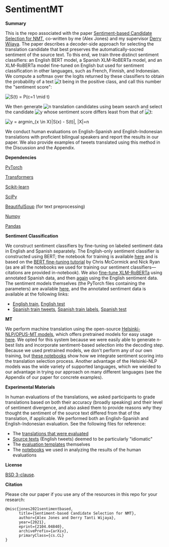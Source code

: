 # SentimentMT

**Summary**

This is the repo associated with the paper [Sentiment-based Candidate Selection for NMT](https://arxiv.org/abs/2104.04840), co-written by me (Alex Jones) and my supervisor [Derry Wijaya](https://derrywijaya.github.io/web/). The paper describes a decoder-side approach for selecting the translation candidate that best preserves the automatically-socred sentiment of the source text. To this end, we train three distinct sentiment classifiers: an English BERT model, a Spanish XLM-RoBERTa model, and an XLM-RoBERTa model fine-tuned on English but used for sentiment classification in other languages, such as French, Finnish, and Indonesian. We compute a softmax over the logits returned by these classifiers to obtain the probability of a text <img src="https://latex.codecogs.com/svg.image?t" title="t" /> being in the positive class, and call this number the "sentiment score":

<img src="https://latex.codecogs.com/svg.image?S(t)&space;=&space;P(c=1&space;\mid&space;t)" title="S(t) = P(c=1 \mid t)" />

We then generate <img src="https://latex.codecogs.com/svg.image?n" title="n" /> translation candidates using beam search and select the candidate <img src="https://latex.codecogs.com/svg.image?y" title="y" /> whose sentiment score differs least from that of <img src="https://latex.codecogs.com/svg.image?t" title="t" />:

<img src="https://latex.codecogs.com/svg.image?y&space;=&space;argmin_{x&space;\in&space;X}|S(x)&space;-&space;S(t)|,&space;|X|=n" title="y = argmin_{x \in X}|S(x) - S(t)|, |X|=n" />

We conduct human evaluations on English-Spanish and English-Indonesian translations with proficient bilingual speakers and report the results in our paper. We also provide examples of tweets translated using this method in the Discussion and the Appendix. 

**Dependencies**

[PyTorch](https://pytorch.org)

[Transformers](https://huggingface.co/transformers/installation.html)

[Scikit-learn](https://scikit-learn.org/stable/install.html)

[SciPy](https://www.scipy.org/install.html)

[BeautifulSoup](https://pypi.org/project/bs4/) (for text preprocessing)

[Numpy](https://numpy.org/install/)

[Pandas](https://pandas.pydata.org/pandas-docs/stable/getting_started/install.html)

**Sentiment Classification**

We construct sentiment classifiers by fine-tuning on labeled sentiment data in English and Spanish separately. The English-only sentiment classifier is constructed using BERT; the notebook for training is available [here](https://github.com/AlexJonesNLP/SentimentMT/blob/main/Sentiment%20Classifier%20Notebooks/English_sentiment_notebook.py) and is based on the [BERT fine-tuning tutorial](https://mccormickml.com/2019/07/22/BERT-fine-tuning/) by Chris McCormick and Nick Ryan (as are all the notebooks we used for training our sentiment classifiers—citations are provided in-notebook). We also [fine-tune XLM-RoBERTa](https://github.com/AlexJonesNLP/SentimentMT/blob/main/Sentiment%20Classifier%20Notebooks/Spanish_sentiment_notebook.py) using annotated Spanish data, and then [again](https://github.com/AlexJonesNLP/SentimentMT/blob/main/Sentiment%20Classifier%20Notebooks/Multilingual_sentiment_notebook.py) using the English sentiment data. The sentiment models themselves (the PyTorch files containing the parameters) are available [here](https://github.com/AlexJonesNLP/SentimentMT/blob/main/Sentiment%20Models%20(Download%20Links)/Sentiment%20Models%20(Links%20to%20Downloadable%20PyTorch%20Files).rtf), and the annotated sentiment data is available at the following links:

* [English train](https://github.com/AlexJonesNLP/SentimentMT/blob/main/Data%20and%20Reference%20Materials/Sentiment%20Train%20Data/English_train.rtf), [English test](https://github.com/AlexJonesNLP/SentimentMT/blob/main/Data%20and%20Reference%20Materials/Sentiment%20Test%20Data/English_test.csv)
* [Spanish train tweets](https://github.com/AlexJonesNLP/SentimentMT/blob/main/Data%20and%20Reference%20Materials/Sentiment%20Train%20Data/Spanish_train_tweets.rtf), [Spanish train labels](https://github.com/AlexJonesNLP/SentimentMT/blob/main/Data%20and%20Reference%20Materials/Sentiment%20Train%20Data/Spanish_train_sentiments.csv), [Spanish test](https://github.com/AlexJonesNLP/SentimentMT/blob/main/Data%20and%20Reference%20Materials/Sentiment%20Test%20Data/Spanish_test.csv)

**MT**

We perform machine translation using the open-source [Helsinki-NLP/OPUS-MT models](https://github.com/Helsinki-NLP/Opus-MT), which offers pretrained models for easy usage [here](https://huggingface.co/Helsinki-NLP). We opted for this system because we were easily able to generate n-best lists and incorporate sentiment-based selection into the decoding step. Because we used pretrained models, we don't perform any of our own training, but [these notebooks](https://github.com/AlexJonesNLP/SentimentMT/tree/main/MT%20Notebooks) show how we integrate sentiment scoring into the translation selection process.
Another advantage of the Helsinki-NLP models was the wide variety of supported languages, which we wielded to our advantage in trying our approach on many different languages (see the Appendix of our paper for concrete examples).

**Experimental Materials**

In human evaluations of the translations, we asked participants to grade translations based on both their accuracy (broadly speaking) and their level of sentiment divergence, and also asked them to provide reasons *why* they thought the sentiment of the source text differed from that of the translation, if applicable. We performed both an English-Spanish and English-Indonesian evaluation. See the following files for reference:
* The [translations that were evaluated](https://github.com/AlexJonesNLP/SentimentMT/tree/main/Data%20and%20Reference%20Materials/Translations%20for%20Evaluation)
* [Source texts](https://github.com/AlexJonesNLP/SentimentMT/tree/main/Data%20and%20Reference%20Materials/Idiomatic%20Source%20Texts) (English tweets) deemed to be particularly "idiomatic"
* The [evaluation templates](https://github.com/AlexJonesNLP/SentimentMT/tree/main/Data%20and%20Reference%20Materials/Evaluation%20Templates) themselves
* The [notebooks](https://github.com/AlexJonesNLP/SentimentMT/tree/main/Evaluation%20Analysis%20Notebooks) we used in analyzing the results of the human evaluations

**License**

[BSD 3-clause](https://github.com/AlexJonesNLP/SentimentMT/blob/main/LICENSE).

**Citation**

Please cite our paper if you use any of the resources in this repo for your research:

```
@misc{jones2021sentimentbased,
      title={Sentiment-based Candidate Selection for NMT}, 
      author={Alex Jones and Derry Tanti Wijaya},
      year={2021},
      eprint={2104.04840},
      archivePrefix={arXiv},
      primaryClass={cs.CL}
}
```
